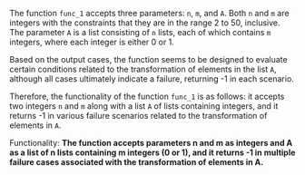 The function `func_1` accepts three parameters: `n`, `m`, and `A`. Both `n` and `m` are integers with the constraints that they are in the range 2 to 50, inclusive. The parameter `A` is a list consisting of `n` lists, each of which contains `m` integers, where each integer is either 0 or 1. 

Based on the output cases, the function seems to be designed to evaluate certain conditions related to the transformation of elements in the list `A`, although all cases ultimately indicate a failure, returning -1 in each scenario.

Therefore, the functionality of the function `func_1` is as follows: it accepts two integers `n` and `m` along with a list `A` of lists containing integers, and it returns -1 in various failure scenarios related to the transformation of elements in `A`. 

Functionality: **The function accepts parameters n and m as integers and A as a list of n lists containing m integers (0 or 1), and it returns -1 in multiple failure cases associated with the transformation of elements in A.**